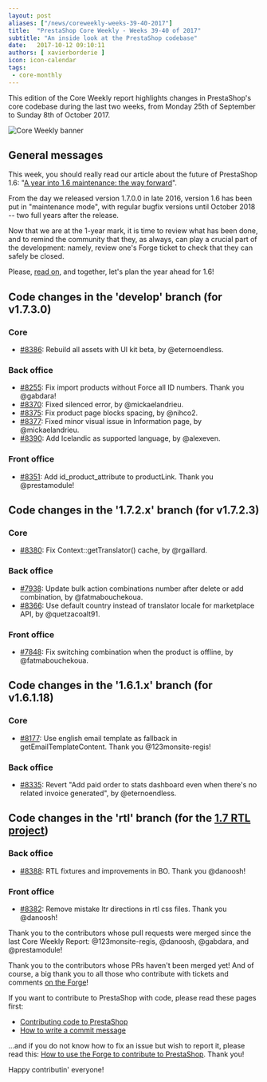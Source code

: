 ```yaml
---
layout: post
aliases: ["/news/coreweekly-weeks-39-40-2017"]
title:  "PrestaShop Core Weekly - Weeks 39-40 of 2017"
subtitle: "An inside look at the PrestaShop codebase"
date:   2017-10-12 09:10:11
authors: [ xavierborderie ]
icon: icon-calendar
tags:
 - core-monthly
---
```


This edition of the Core Weekly report highlights changes in PrestaShop's core codebase during the last two weeks, from Monday 25th of September to Sunday 8th of October 2017.

![Core Weekly banner](/assets/images/2017/04/core_weekly_banner.jpg)


## General messages

This week, you should really read our article about the future of PrestaShop 1.6: "[A year into 1.6 maintenance: the way forward](http://build.prestashop.com/news/a-year-into-1-6-maintenance/)".

From the day we released version 1.7.0.0 in late 2016, version 1.6 has been put in "maintenance mode", with regular bugfix versions until October 2018 -- two full years after the release.

Now that we are at the 1-year mark, it is time to review what has been done, and to remind the community that they, as always, can play a crucial part of the development: namely, review one's Forge ticket to check that they can safely be closed.

Please, [read on](http://build.prestashop.com/news/a-year-into-1-6-maintenance/), and together, let's plan the year ahead for 1.6!


## Code changes in the 'develop' branch (for v1.7.3.0)

### Core

* [#8386](https://github.com/PrestaShop/PrestaShop/pull/8386): Rebuild all assets with UI kit beta, by @eternoendless.


### Back office

* [#8255](https://github.com/PrestaShop/PrestaShop/pull/8255): Fix import products without Force all ID numbers. Thank you @gabdara!
* [#8370](https://github.com/PrestaShop/PrestaShop/pull/8370): Fixed silenced error, by @mickaelandrieu.
* [#8375](https://github.com/PrestaShop/PrestaShop/pull/8375): Fix product page blocks spacing, by @nihco2.
* [#8377](https://github.com/PrestaShop/PrestaShop/pull/8377): Fixed minor visual issue in Information page, by @mickaelandrieu.
* [#8390](https://github.com/PrestaShop/PrestaShop/pull/8390): Add Icelandic as supported language, by @alexeven.


### Front office

* [#8351](https://github.com/PrestaShop/PrestaShop/pull/8351): Add id\_product\_attribute to productLink. Thank you @prestamodule!


## Code changes in the '1.7.2.x' branch (for v1.7.2.3)

### Core

* [#8380](https://github.com/PrestaShop/PrestaShop/pull/8380): Fix Context::getTranslator() cache, by @rgaillard.


### Back office

* [#7938](https://github.com/PrestaShop/PrestaShop/pull/7938): Update bulk action combinations number after delete or add combination, by @fatmabouchekoua.
* [#8366](https://github.com/PrestaShop/PrestaShop/pull/8366): Use default country instead of translator locale for marketplace API, by @quetzacoalt91.


### Front office

* [#7848](https://github.com/PrestaShop/PrestaShop/pull/7848): Fix switching combination when the product is offline, by @fatmabouchekoua.


## Code changes in the '1.6.1.x' branch (for v1.6.1.18)

### Core

* [#8177](https://github.com/PrestaShop/PrestaShop/pull/8177): Use english email template as fallback in getEmailTemplateContent. Thank you @123monsite-regis!


### Back office

* [#8335](https://github.com/PrestaShop/PrestaShop/pull/8335): Revert "Add paid order to stats dashboard even when there's no related invoice generated", by @eternoendless.


## Code changes in the 'rtl' branch (for the [1.7 RTL project](http://build.prestashop.com/news/PrestaShop-RTL-project-update/))

### Back office

* [#8388](https://github.com/PrestaShop/PrestaShop/pull/8388): RTL fixtures and improvements in BO. Thank you @danoosh!


### Front office

* [#8382](https://github.com/PrestaShop/PrestaShop/pull/8382): Remove mistake ltr directions in rtl css files. Thank you @danoosh!


Thank you to the contributors whose pull requests were merged since the last Core Weekly Report: @123monsite-regis, @danoosh, @gabdara, and @prestamodule!

Thank you to the contributors whose PRs haven't been merged yet! And of course, a big thank you to all those who contribute with tickets and comments [on the Forge](http://forge.prestashop.com/)!

If you want to contribute to PrestaShop with code, please read these pages first:

 * [Contributing code to PrestaShop](http://doc.prestashop.com/display/PS16/Contributing+code+to+PrestaShop)
 * [How to write a commit message](http://doc.prestashop.com/display/PS16/How+to+write+a+commit+message)

...and if you do not know how to fix an issue but wish to report it, please read this: [How to use the Forge to contribute to PrestaShop](http://doc.prestashop.com/display/PS16/How+to+use+the+Forge+to+contribute+to+PrestaShop). Thank you!

Happy contributin' everyone!
